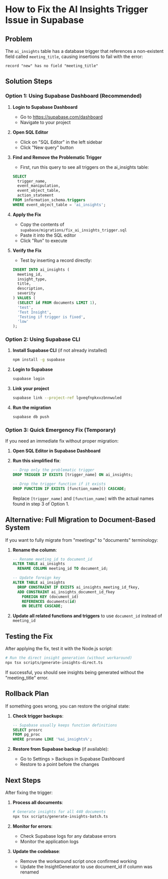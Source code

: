 # How to Fix the AI Insights Trigger Issue in Supabase

## Problem
The `ai_insights` table has a database trigger that references a non-existent field called `meeting_title`, causing insertions to fail with the error:
```
record "new" has no field "meeting_title"
```

## Solution Steps

### Option 1: Using Supabase Dashboard (Recommended)

1. **Login to Supabase Dashboard**
   - Go to https://supabase.com/dashboard
   - Navigate to your project

2. **Open SQL Editor**
   - Click on "SQL Editor" in the left sidebar
   - Click "New query" button

3. **Find and Remove the Problematic Trigger**
   - First, run this query to see all triggers on the ai_insights table:
   ```sql
   SELECT 
     trigger_name,
     event_manipulation,
     event_object_table,
     action_statement
   FROM information_schema.triggers
   WHERE event_object_table = 'ai_insights';
   ```

4. **Apply the Fix**
   - Copy the contents of `supabase/migrations/fix_ai_insights_trigger.sql`
   - Paste it into the SQL editor
   - Click "Run" to execute

5. **Verify the Fix**
   - Test by inserting a record directly:
   ```sql
   INSERT INTO ai_insights (
     meeting_id,
     insight_type,
     title,
     description,
     severity
   ) VALUES (
     (SELECT id FROM documents LIMIT 1),
     'test',
     'Test Insight',
     'Testing if trigger is fixed',
     'low'
   );
   ```

### Option 2: Using Supabase CLI

1. **Install Supabase CLI** (if not already installed)
   ```bash
   npm install -g supabase
   ```

2. **Login to Supabase**
   ```bash
   supabase login
   ```

3. **Link your project**
   ```bash
   supabase link --project-ref lgveqfnpkxvzbnnwuled
   ```

4. **Run the migration**
   ```bash
   supabase db push
   ```

### Option 3: Quick Emergency Fix (Temporary)

If you need an immediate fix without proper migration:

1. **Open SQL Editor in Supabase Dashboard**

2. **Run this simplified fix**:
   ```sql
   -- Drop only the problematic trigger
   DROP TRIGGER IF EXISTS [trigger_name] ON ai_insights;
   
   -- Drop the trigger function if it exists
   DROP FUNCTION IF EXISTS [function_name]() CASCADE;
   ```
   Replace `[trigger_name]` and `[function_name]` with the actual names found in step 3 of Option 1.

## Alternative: Full Migration to Document-Based System

If you want to fully migrate from "meetings" to "documents" terminology:

1. **Rename the column**:
   ```sql
   -- Rename meeting_id to document_id
   ALTER TABLE ai_insights 
     RENAME COLUMN meeting_id TO document_id;

   -- Update foreign key
   ALTER TABLE ai_insights
     DROP CONSTRAINT IF EXISTS ai_insights_meeting_id_fkey,
     ADD CONSTRAINT ai_insights_document_id_fkey 
       FOREIGN KEY (document_id) 
       REFERENCES documents(id) 
       ON DELETE CASCADE;
   ```

2. **Update all related functions and triggers** to use `document_id` instead of `meeting_id`

## Testing the Fix

After applying the fix, test it with the Node.js script:

```bash
# Run the direct insight generation (without workaround)
npx tsx scripts/generate-insights-direct.ts
```

If successful, you should see insights being generated without the "meeting_title" error.

## Rollback Plan

If something goes wrong, you can restore the original state:

1. **Check trigger backups**:
   ```sql
   -- Supabase usually keeps function definitions
   SELECT prosrc 
   FROM pg_proc 
   WHERE proname LIKE '%ai_insights%';
   ```

2. **Restore from Supabase backup** (if available):
   - Go to Settings > Backups in Supabase Dashboard
   - Restore to a point before the changes

## Next Steps

After fixing the trigger:

1. **Process all documents**:
   ```bash
   # Generate insights for all 440 documents
   npx tsx scripts/generate-insights-batch.ts
   ```

2. **Monitor for errors**:
   - Check Supabase logs for any database errors
   - Monitor the application logs

3. **Update the codebase**:
   - Remove the workaround script once confirmed working
   - Update the InsightGenerator to use document_id if column was renamed